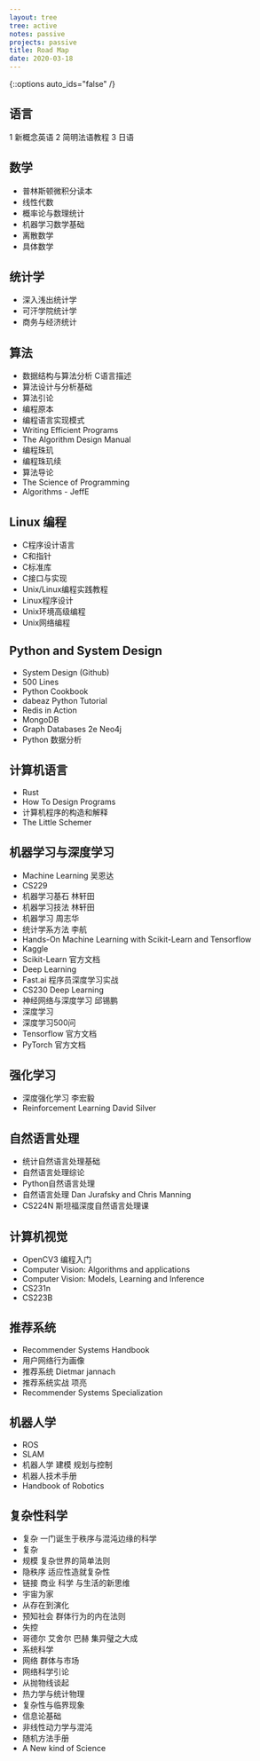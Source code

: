 ```yaml
---
layout: tree
tree: active
notes: passive
projects: passive
title: Road Map
date: 2020-03-18
---
```



{::options auto_ids="false" /}


## 语言
1 新概念英语
2 简明法语教程
3 日语

## 数学
* 普林斯顿微积分读本
* 线性代数
* 概率论与数理统计
* 机器学习数学基础
* 离散数学
* 具体数学

## 统计学
* 深入浅出统计学
* 可汗学院统计学
* 商务与经济统计

## 算法
* 数据结构与算法分析 C语言描述
* 算法设计与分析基础
* 算法引论
* 编程原本
* 编程语言实现模式
* Writing Efficient Programs
* The Algorithm Design Manual
* 编程珠玑
* 编程珠玑续
* 算法导论
* The Science of Programming
* Algorithms - JeffE

## Linux 编程
* C程序设计语言
* C和指针
* C标准库
* C接口与实现
* Unix/Linux编程实践教程
* Linux程序设计
* Unix环境高级编程
* Unix网络编程

## Python and System Design
* System Design (Github)
* 500 Lines
* Python Cookbook
* dabeaz Python Tutorial
* Redis in Action
* MongoDB
* Graph Databases 2e Neo4j
* Python 数据分析

## 计算机语言
* Rust
* How To Design Programs
* 计算机程序的构造和解释
* The Little Schemer

## 机器学习与深度学习
* Machine Learning 吴恩达
* CS229
* 机器学习基石 林轩田
* 机器学习技法 林轩田
* 机器学习 周志华
* 统计学系方法 李航
* Hands-On Machine Learning with Scikit-Learn and Tensorflow
* Kaggle
* Scikit-Learn 官方文档
* Deep Learning
* Fast.ai 程序员深度学习实战
* CS230 Deep Learning
* 神经网络与深度学习 邱锡鹏
* 深度学习
* 深度学习500问
* Tensorflow 官方文档
* PyTorch 官方文档

## 强化学习
* 深度强化学习 李宏毅
* Reinforcement Learning David Silver

## 自然语言处理
* 统计自然语言处理基础
* 自然语言处理综论
* Python自然语言处理
* 自然语言处理 Dan Jurafsky and Chris Manning
* CS224N 斯坦福深度自然语言处理课

## 计算机视觉
* OpenCV3 编程入门
* Computer Vision: Algorithms and applications
* Computer Vision: Models, Learning and Inference
* CS231n
* CS223B

## 推荐系统
* Recommender Systems Handbook
* 用户网络行为画像
* 推荐系统 Dietmar jannach
* 推荐系统实战 项亮
* Recommender Systems Specialization

## 机器人学
* ROS
* SLAM
* 机器人学 建模 规划与控制
* 机器人技术手册
* Handbook of Robotics

## 复杂性科学
* 复杂 一门诞生于秩序与混沌边缘的科学
* 复杂
* 规模 复杂世界的简单法则
* 隐秩序 适应性造就复杂性
* 链接 商业 科学 与生活的新思维
* 宇宙为家
* 从存在到演化
* 预知社会 群体行为的内在法则
* 失控
* 哥德尔 艾舍尔 巴赫 集异璧之大成
* 系统科学
* 网络 群体与市场
* 网络科学引论
* 从抛物线谈起
* 热力学与统计物理
* 复杂性与临界现象
* 信息论基础
* 非线性动力学与混沌
* 随机方法手册
* A New kind of Science

